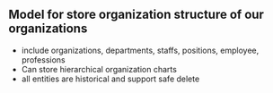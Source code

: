 ## Model for store organization structure of our organizations

 - include organizations, departments, staffs, positions, employee, professions
 - Can store hierarchical organization charts
 - all entities are historical and support safe delete

